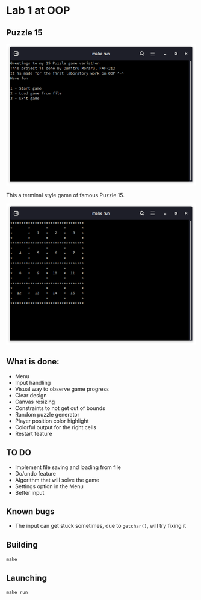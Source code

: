 # Lab 1 at OOP

## Puzzle 15

<img src="media/1.png">

This a terminal style game of famous Puzzle 15.

<img src="media/2.png">


## What is done:

- Menu
- Input handling
- Visual way to observe game progress
- Clear design
- Canvas resizing
- Constraints to not get out of bounds
- Random puzzle generator
- Player position color highlight
- Colorful output for the right cells
- Restart feature

## TO DO

- Implement file saving and loading from file
- Do/undo feature
- Algorithm that will solve the game
- Settings option in the Menu
- Better input

## Known bugs

- The input can get stuck sometimes, due to `getchar()`, will try fixing it

## Building

~~~~
make
~~~~

## Launching

~~~~
make run
~~~~


